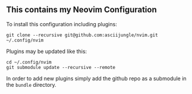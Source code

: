 ## This contains my Neovim Configuration

To install this configuration including plugins:

```
git clone --recursive git@github.com:asciijungle/nvim.git ~/.config/nvim
```

Plugins may be updated like this:

```
cd ~/.config/nvim
git submodule update --recursive --remote
```

In order to add new plugins simply add the github repo as a submodule in the `bundle` directory.
